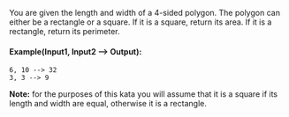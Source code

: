You are given the length and width of a 4-sided polygon. The polygon can either be a rectangle or a square.
If it is a square, return its area. If it is a rectangle, return its perimeter.

#### Example(Input1, Input2 --> Output):
```
6, 10 --> 32
3, 3 --> 9
```
**Note:** for the purposes of this kata you will assume that it is a square if its length and width are equal, otherwise it is a rectangle.